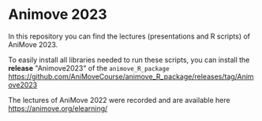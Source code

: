 # Animove 2023

In this repository you can find the lectures (presentations and R scripts) of AniMove 2023. 

To easily install all libraries needed to run these scripts, you can install the **release** "Animove2023" of the `animove_R_package` https://github.com/AniMoveCourse/animove_R_package/releases/tag/Animove2023

The lectures of AniMove 2022 were recorded and are available here https://animove.org/elearning/